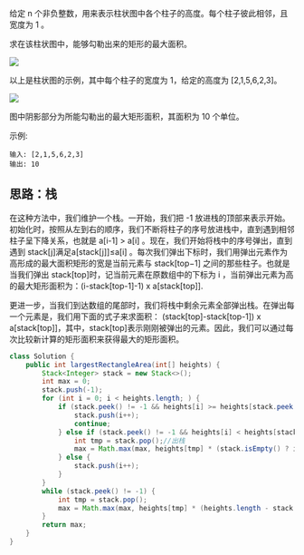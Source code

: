给定 n 个非负整数，用来表示柱状图中各个柱子的高度。每个柱子彼此相邻，且宽度为 1 。

求在该柱状图中，能够勾勒出来的矩形的最大面积。

 ![](https://assets.leetcode-cn.com/aliyun-lc-upload/uploads/2018/10/12/histogram.png)

以上是柱状图的示例，其中每个柱子的宽度为 1，给定的高度为 [2,1,5,6,2,3]。

 ![](https://assets.leetcode-cn.com/aliyun-lc-upload/uploads/2018/10/12/histogram_area.png	)

图中阴影部分为所能勾勒出的最大矩形面积，其面积为 10 个单位。

示例:

```
输入: [2,1,5,6,2,3]
输出: 10
```



## 思路：栈

在这种方法中，我们维护一个栈。一开始，我们把 -1 放进栈的顶部来表示开始。初始化时，按照从左到右的顺序，我们不断将柱子的序号放进栈中，直到遇到相邻柱子呈下降关系，也就是 a[i-1] > a[i] 。现在，我们开始将栈中的序号弹出，直到遇到 stack[j]满足a[stack[j]]≤a[i] 。每次我们弹出下标时，我们用弹出元素作为高形成的最大面积矩形的宽是当前元素与 stack[top−1] 之间的那些柱子。也就是当我们弹出 stack[top]时，记当前元素在原数组中的下标为 i ，当前弹出元素为高的最大矩形面积为：(i-stack[top-1]-1) x a[stack[top]].

更进一步，当我们到达数组的尾部时，我们将栈中剩余元素全部弹出栈。在弹出每一个元素是，我们用下面的式子来求面积： (stack[top]-stack[top-1]) x a[stack[top]]，其中，stack[top]表示刚刚被弹出的元素。因此，我们可以通过每次比较新计算的矩形面积来获得最大的矩形面积。

```java
class Solution {
    public int largestRectangleArea(int[] heights) {
        Stack<Integer> stack = new Stack<>();
        int max = 0;
        stack.push(-1);
        for (int i = 0; i < heights.length; ) {
            if (stack.peek() != -1 && heights[i] >= heights[stack.peek()]) { //当前元素大于栈顶元素
                stack.push(i++);
                continue;
            } else if (stack.peek() != -1 && heights[i] < heights[stack.peek()]) {
                int tmp = stack.pop();//出栈
                max = Math.max(max, heights[tmp] * (stack.isEmpty() ? i : i - stack.peek() - 1));
            } else {
                stack.push(i++);
            }
        }
        while (stack.peek() != -1) {
            int tmp = stack.pop();
            max = Math.max(max, heights[tmp] * (heights.length - stack.peek() - 1));
        }
        return max;      
    }
}
```

